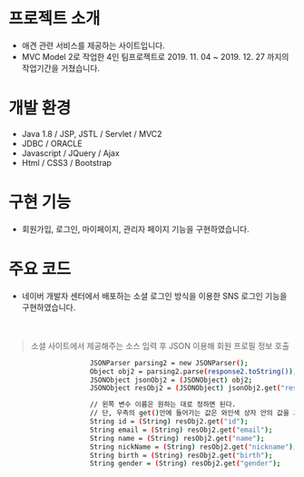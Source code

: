 # 프로젝트 소개
 - 애견 관련 서비스를 제공하는 사이트입니다. <br>
 - MVC Model 2로 작업한 4인 팀프로젝트로 2019. 11. 04 ~ 2019. 12. 27 까지의 작업기간을 거쳤습니다.
# 개발 환경
 - Java 1.8 / JSP, JSTL / Servlet / MVC2<br>
 - JDBC / ORACLE<br>
 - Javascript / JQuery / Ajax<br>
 - Html / CSS3 / Bootstrap<br>

# 구현 기능
 - 회원가입, 로그인, 마이페이지, 관리자 페이지 기능을 구현하였습니다.
 
# 주요 코드
 - 네이버 개발자 센터에서 배포하는 소셜 로그인 방식을 이용한 SNS 로그인 기능을 구현하였습니다.<br>
 <br><br>
 >소셜 사이트에서 제공해주는 소스 입력 후 JSON 이용해 회원 프로필 정보 호출
```sh
					JSONParser parsing2 = new JSONParser();
					Object obj2 = parsing2.parse(response2.toString());
					JSONObject jsonObj2 = (JSONObject) obj2;
					JSONObject resObj2 = (JSONObject) jsonObj2.get("response");

					// 왼쪽 변수 이름은 원하는 대로 정하면 된다.
					// 단, 우측의 get()안에 들어가는 값은 와인색 상자 안의 값을 그대로 적어주어야 한다.
					String id = (String) resObj2.get("id");
					String email = (String) resObj2.get("email");
					String name = (String) resObj2.get("name");
					String nickName = (String) resObj2.get("nickname");
					String birth = (String) resObj2.get("birth");
					String gender = (String) resObj2.get("gender");
```
